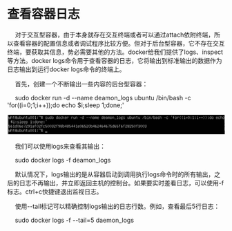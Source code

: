 <h1>查看容器日志</h1>

<p>&emsp; 对于交互型容器，由于本身就存在交互终端或者可以通过attach依附终端，所以查看容器的配置信息或者调试程序比较方便。但对于后台型容器，它不存在交互终端，要获取其信息，势必需要其他的方法。docker给我们提供了logs、inspect等方法。docker logs命令用于查看容器的日志，它将输出到标准输出的数据作为日志输出到运行docker logs命令的终端上。</p>

<p>&emsp; 首先，创建一个不断输出一些内容的后台型容器：</p>
<p>&emsp; sudo docker run -d --name deamon_logs ubuntu /bin/bash -c 'for((i=0;1;i++));do echo $i;sleep 1;done;' </p>
<img src = "./assets/16.png" />

</p>&emsp;  我们可以使用logs来查看其输出：</p>
</p>&emsp;  sudo docker logs -f deamon_logs</p>
</p>&emsp;  默认情况下，logs输出的是从容器启动到调用执行logs命令时的所有输出，之后的日志不再输出，并立即返回主机的控制台。如果要实时差看日志，可以使用-f标志。ctrl+c快捷键退出监视日志。</p>
</p>&emsp; 使用--tail标记可以精确控制logs输出的日志行数。例如，查看最后5行日志：</p>
</p>&emsp; sudo docker logs -f --tail=5 daemon_logs</p>

 




